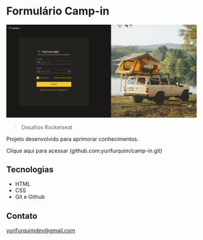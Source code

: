# Formulário Camp-in

![preview](./.github/preview.png)

> Desafios Rocketseat

Projeto desenvolvido para aprimorar conhecimentos.

Clique aqui para acessar (github.com:yurifurquim/camp-in.git)


## Tecnologias 

- HTML
- CSS 
- Git e Github

## Contato 

yurifurquimdev@gmail.com